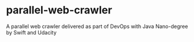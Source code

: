 # parallel-web-crawler
A parallel web crawler delivered as part of DevOps with Java Nano-degree by Swift and Udacity
